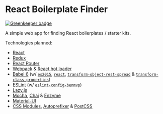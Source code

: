 # React Boilerplate Finder

[![Greenkeeper badge](https://badges.greenkeeper.io/benmvp/react-boilerplate-finder.svg)](https://greenkeeper.io/)

A simple web app for finding React boilerplates / starter kits.

Technologies planned:

- [React](https://github.com/facebook/react)
- [Redux](https://github.com/reactjs/redux)
- [React Router](https://github.com/reactjs/react-router)
- [Webpack](https://github.com/webpack/webpack) & [React hot loader](https://github.com/gaearon/react-hot-loader)
- [Babel 6](https://github.com/babel/babel) (w/ [`es2015`](https://github.com/babel/babel/tree/master/packages/babel-preset-es2015), [`react`](https://github.com/babel/babel/tree/master/packages/babel-preset-react), [`transform-object-rest-spread`](https://github.com/babel/babel/tree/master/packages/babel-plugin-transform-object-rest-spread) & [`transform-class-properties`](https://github.com/babel/babel/tree/master/packages/babel-plugin-transform-class-properties))
- [ESLint](https://github.com/eslint/eslint) (w/ [`eslint-config-benmvp`](https://github.com/benmvp/eslint-config-benmvp))
- [Lazy.js](https://github.com/dtao/lazy.js/)
- [Mocha](https://github.com/mochajs/mocha), [Chai](https://github.com/chaijs/chai) & [Enzyme](https://github.com/airbnb/enzyme)
- [Material-UI](https://github.com/callemall/material-ui)
- [CSS Modules](https://github.com/css-modules/css-modules), [Autoprefixer](https://github.com/postcss/autoprefixer) & [PostCSS](https://github.com/postcss/postcss)
